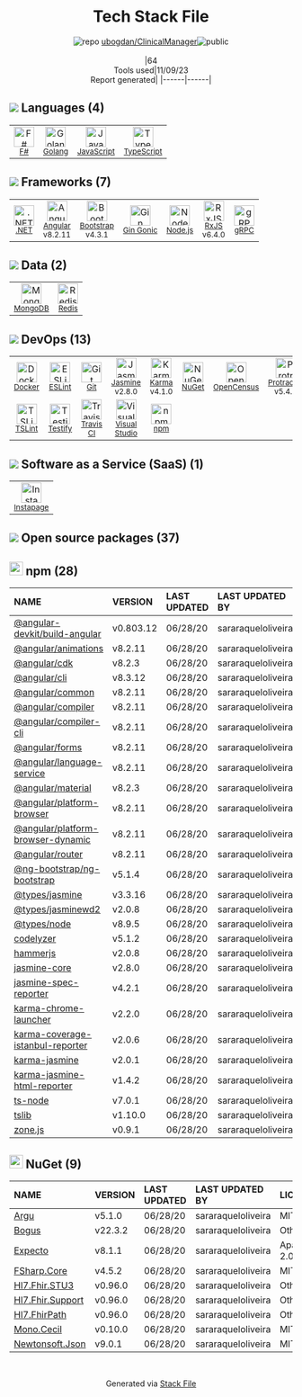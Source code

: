 <!--
--- Readme.md Snippet without images Start ---
## Tech Stack
ubogdan/ClinicalManager is built on the following main stack:
- [Instapage](https://instapage.com) – Landing Pages
- [Jasmine](http://jasmine.github.io/) – Javascript Testing Framework
- [Golang](http://golang.org/) – Languages
- [Node.js](http://nodejs.org/) – Frameworks (Full Stack)
- [.NET](http://www.microsoft.com/net/) – Frameworks (Full Stack)
- [MongoDB](http://www.mongodb.com/) – Databases
- [Redis](http://redis.io/) – In-Memory Databases
- [Bootstrap](http://getbootstrap.com/) – Front-End Frameworks
- [JavaScript](https://developer.mozilla.org/en-US/docs/Web/JavaScript) – Languages
- [Karma](http://karma-runner.github.io/) – Browser Testing
- [Visual Studio](http://msdn.microsoft.com/en-us/vstudio/aa718325.aspx) – Integrated Development Environment
- [TypeScript](http://www.typescriptlang.org) – Languages
- [Protractor](http://angular.github.io/protractor) – Javascript Testing Framework
- [RxJS](http://reactivex.io/rxjs/) – Concurrency Frameworks
- [F#](http://fsharp.org/) – Languages
- [ESLint](http://eslint.org/) – Code Review
- [Angular](https://angular.io) – Javascript MVC Frameworks
- [Gin Gonic](https://gin-gonic.com/) – Frameworks (Full Stack)
- [gRPC](https://grpc.io/) – Remote Procedure Call (RPC)
- [TSLint](https://github.com/palantir/tslint) – Code Review
- [Testify](https://github.com/stretchr/testify) – Go Testing
- [OpenCensus](https://opencensus.io/) – Monitoring Tools
- [Travis CI](http://travis-ci.com/) – Continuous Integration
- [Docker](https://www.docker.com/) – Virtual Machine Platforms & Containers

Full tech stack [here](/techstack.md)
--- Readme.md Snippet without images End ---

--- Readme.md Snippet with images Start ---
## Tech Stack
ubogdan/ClinicalManager is built on the following main stack:
- <img width='25' height='25' src='https://img.stackshare.io/service/80/Instapage_Icon_Circular_Icon.jpg' alt='Instapage'/> [Instapage](https://instapage.com) – Landing Pages
- <img width='25' height='25' src='https://img.stackshare.io/service/831/7c0b595409af531b9cdeb07f8c513e8b.png' alt='Jasmine'/> [Jasmine](http://jasmine.github.io/) – Javascript Testing Framework
- <img width='25' height='25' src='https://img.stackshare.io/service/1005/O6AczwfV_400x400.png' alt='Golang'/> [Golang](http://golang.org/) – Languages
- <img width='25' height='25' src='https://img.stackshare.io/service/1011/n1JRsFeB_400x400.png' alt='Node.js'/> [Node.js](http://nodejs.org/) – Frameworks (Full Stack)
- <img width='25' height='25' src='https://img.stackshare.io/service/1014/IoPy1dce_400x400.png' alt='.NET'/> [.NET](http://www.microsoft.com/net/) – Frameworks (Full Stack)
- <img width='25' height='25' src='https://img.stackshare.io/service/1030/leaf-360x360.png' alt='MongoDB'/> [MongoDB](http://www.mongodb.com/) – Databases
- <img width='25' height='25' src='https://img.stackshare.io/service/1031/default_cbce472cd134adc6688572f999e9122b9657d4ba.png' alt='Redis'/> [Redis](http://redis.io/) – In-Memory Databases
- <img width='25' height='25' src='https://img.stackshare.io/service/1101/C9QJ7V3X.png' alt='Bootstrap'/> [Bootstrap](http://getbootstrap.com/) – Front-End Frameworks
- <img width='25' height='25' src='https://img.stackshare.io/service/1209/javascript.jpeg' alt='JavaScript'/> [JavaScript](https://developer.mozilla.org/en-US/docs/Web/JavaScript) – Languages
- <img width='25' height='25' src='https://img.stackshare.io/service/1420/TidYGd6a.png' alt='Karma'/> [Karma](http://karma-runner.github.io/) – Browser Testing
- <img width='25' height='25' src='https://img.stackshare.io/service/1451/SR2hUhQN.png' alt='Visual Studio'/> [Visual Studio](http://msdn.microsoft.com/en-us/vstudio/aa718325.aspx) – Integrated Development Environment
- <img width='25' height='25' src='https://img.stackshare.io/service/1612/bynNY5dJ.jpg' alt='TypeScript'/> [TypeScript](http://www.typescriptlang.org) – Languages
- <img width='25' height='25' src='https://img.stackshare.io/service/1754/protractor-logo1.png' alt='Protractor'/> [Protractor](http://angular.github.io/protractor) – Javascript Testing Framework
- <img width='25' height='25' src='https://img.stackshare.io/service/1796/984368.png' alt='RxJS'/> [RxJS](http://reactivex.io/rxjs/) – Concurrency Frameworks
- <img width='25' height='25' src='https://img.stackshare.io/service/2155/yRNL7yTW.png' alt='F#'/> [F#](http://fsharp.org/) – Languages
- <img width='25' height='25' src='https://img.stackshare.io/service/3337/Q4L7Jncy.jpg' alt='ESLint'/> [ESLint](http://eslint.org/) – Code Review
- <img width='25' height='25' src='https://img.stackshare.io/service/3745/cb8U-gL6_400x400.jpg' alt='Angular'/> [Angular](https://angular.io) – Javascript MVC Frameworks
- <img width='25' height='25' src='https://img.stackshare.io/service/4221/7894478.png' alt='Gin Gonic'/> [Gin Gonic](https://gin-gonic.com/) – Frameworks (Full Stack)
- <img width='25' height='25' src='https://img.stackshare.io/service/4670/default_d811b0ac72205af84aca21f967594338580be913.png' alt='gRPC'/> [gRPC](https://grpc.io/) – Remote Procedure Call (RPC)
- <img width='25' height='25' src='https://img.stackshare.io/service/5561/303157.png' alt='TSLint'/> [TSLint](https://github.com/palantir/tslint) – Code Review
- <img width='25' height='25' src='https://img.stackshare.io/service/8695/stretchr.png' alt='Testify'/> [Testify](https://github.com/stretchr/testify) – Go Testing
- <img width='25' height='25' src='https://img.stackshare.io/service/10794/EpBd2Xrw_400x400.jpg' alt='OpenCensus'/> [OpenCensus](https://opencensus.io/) – Monitoring Tools
- <img width='25' height='25' src='https://img.stackshare.io/service/460/Lu6cGu0z_400x400.png' alt='Travis CI'/> [Travis CI](http://travis-ci.com/) – Continuous Integration
- <img width='25' height='25' src='https://img.stackshare.io/service/586/n4u37v9t_400x400.png' alt='Docker'/> [Docker](https://www.docker.com/) – Virtual Machine Platforms & Containers

Full tech stack [here](/techstack.md)
--- Readme.md Snippet with images End ---
-->
<div align="center">

# Tech Stack File
![](https://img.stackshare.io/repo.svg "repo") [ubogdan/ClinicalManager](https://github.com/ubogdan/ClinicalManager)![](https://img.stackshare.io/public_badge.svg "public")
<br/><br/>
|64<br/>Tools used|11/09/23 <br/>Report generated|
|------|------|
</div>

## <img src='https://img.stackshare.io/languages.svg'/> Languages (4)
<table><tr>
  <td align='center'>
  <img width='36' height='36' src='https://img.stackshare.io/service/2155/yRNL7yTW.png' alt='F#'>
  <br>
  <sub><a href="http://fsharp.org/">F#</a></sub>
  <br>
  <sub></sub>
</td>

<td align='center'>
  <img width='36' height='36' src='https://img.stackshare.io/service/1005/O6AczwfV_400x400.png' alt='Golang'>
  <br>
  <sub><a href="http://golang.org/">Golang</a></sub>
  <br>
  <sub></sub>
</td>

<td align='center'>
  <img width='36' height='36' src='https://img.stackshare.io/service/1209/javascript.jpeg' alt='JavaScript'>
  <br>
  <sub><a href="https://developer.mozilla.org/en-US/docs/Web/JavaScript">JavaScript</a></sub>
  <br>
  <sub></sub>
</td>

<td align='center'>
  <img width='36' height='36' src='https://img.stackshare.io/service/1612/bynNY5dJ.jpg' alt='TypeScript'>
  <br>
  <sub><a href="http://www.typescriptlang.org">TypeScript</a></sub>
  <br>
  <sub></sub>
</td>

</tr>
</table>

## <img src='https://img.stackshare.io/frameworks.svg'/> Frameworks (7)
<table><tr>
  <td align='center'>
  <img width='36' height='36' src='https://img.stackshare.io/service/1014/IoPy1dce_400x400.png' alt='.NET'>
  <br>
  <sub><a href="http://www.microsoft.com/net/">.NET</a></sub>
  <br>
  <sub></sub>
</td>

<td align='center'>
  <img width='36' height='36' src='https://img.stackshare.io/service/3745/cb8U-gL6_400x400.jpg' alt='Angular'>
  <br>
  <sub><a href="https://angular.io">Angular</a></sub>
  <br>
  <sub>v8.2.11</sub>
</td>

<td align='center'>
  <img width='36' height='36' src='https://img.stackshare.io/service/1101/C9QJ7V3X.png' alt='Bootstrap'>
  <br>
  <sub><a href="http://getbootstrap.com/">Bootstrap</a></sub>
  <br>
  <sub>v4.3.1</sub>
</td>

<td align='center'>
  <img width='36' height='36' src='https://img.stackshare.io/service/4221/7894478.png' alt='Gin Gonic'>
  <br>
  <sub><a href="https://gin-gonic.com/">Gin Gonic</a></sub>
  <br>
  <sub></sub>
</td>

<td align='center'>
  <img width='36' height='36' src='https://img.stackshare.io/service/1011/n1JRsFeB_400x400.png' alt='Node.js'>
  <br>
  <sub><a href="http://nodejs.org/">Node.js</a></sub>
  <br>
  <sub></sub>
</td>

<td align='center'>
  <img width='36' height='36' src='https://img.stackshare.io/service/1796/984368.png' alt='RxJS'>
  <br>
  <sub><a href="http://reactivex.io/rxjs/">RxJS</a></sub>
  <br>
  <sub>v6.4.0</sub>
</td>

<td align='center'>
  <img width='36' height='36' src='https://img.stackshare.io/service/4670/default_d811b0ac72205af84aca21f967594338580be913.png' alt='gRPC'>
  <br>
  <sub><a href="https://grpc.io/">gRPC</a></sub>
  <br>
  <sub></sub>
</td>

</tr>
</table>

## <img src='https://img.stackshare.io/databases.svg'/> Data (2)
<table><tr>
  <td align='center'>
  <img width='36' height='36' src='https://img.stackshare.io/service/1030/leaf-360x360.png' alt='MongoDB'>
  <br>
  <sub><a href="http://www.mongodb.com/">MongoDB</a></sub>
  <br>
  <sub></sub>
</td>

<td align='center'>
  <img width='36' height='36' src='https://img.stackshare.io/service/1031/default_cbce472cd134adc6688572f999e9122b9657d4ba.png' alt='Redis'>
  <br>
  <sub><a href="http://redis.io/">Redis</a></sub>
  <br>
  <sub></sub>
</td>

</tr>
</table>

## <img src='https://img.stackshare.io/devops.svg'/> DevOps (13)
<table><tr>
  <td align='center'>
  <img width='36' height='36' src='https://img.stackshare.io/service/586/n4u37v9t_400x400.png' alt='Docker'>
  <br>
  <sub><a href="https://www.docker.com/">Docker</a></sub>
  <br>
  <sub></sub>
</td>

<td align='center'>
  <img width='36' height='36' src='https://img.stackshare.io/service/3337/Q4L7Jncy.jpg' alt='ESLint'>
  <br>
  <sub><a href="http://eslint.org/">ESLint</a></sub>
  <br>
  <sub></sub>
</td>

<td align='center'>
  <img width='36' height='36' src='https://img.stackshare.io/service/1046/git.png' alt='Git'>
  <br>
  <sub><a href="http://git-scm.com/">Git</a></sub>
  <br>
  <sub></sub>
</td>

<td align='center'>
  <img width='36' height='36' src='https://img.stackshare.io/service/831/7c0b595409af531b9cdeb07f8c513e8b.png' alt='Jasmine'>
  <br>
  <sub><a href="http://jasmine.github.io/">Jasmine</a></sub>
  <br>
  <sub>v2.8.0</sub>
</td>

<td align='center'>
  <img width='36' height='36' src='https://img.stackshare.io/service/1420/TidYGd6a.png' alt='Karma'>
  <br>
  <sub><a href="http://karma-runner.github.io/">Karma</a></sub>
  <br>
  <sub>v4.1.0</sub>
</td>

<td align='center'>
  <img width='36' height='36' src='https://img.stackshare.io/service/2637/6I3oEOP4_400x400.jpg' alt='NuGet'>
  <br>
  <sub><a href="https://www.nuget.org/">NuGet</a></sub>
  <br>
  <sub></sub>
</td>

<td align='center'>
  <img width='36' height='36' src='https://img.stackshare.io/service/10794/EpBd2Xrw_400x400.jpg' alt='OpenCensus'>
  <br>
  <sub><a href="https://opencensus.io/">OpenCensus</a></sub>
  <br>
  <sub></sub>
</td>

<td align='center'>
  <img width='36' height='36' src='https://img.stackshare.io/service/1754/protractor-logo1.png' alt='Protractor'>
  <br>
  <sub><a href="http://angular.github.io/protractor">Protractor</a></sub>
  <br>
  <sub>v5.4.2</sub>
</td>

</tr>
<tr>
  <td align='center'>
  <img width='36' height='36' src='https://img.stackshare.io/service/5561/303157.png' alt='TSLint'>
  <br>
  <sub><a href="https://github.com/palantir/tslint">TSLint</a></sub>
  <br>
  <sub></sub>
</td>

<td align='center'>
  <img width='36' height='36' src='https://img.stackshare.io/service/8695/stretchr.png' alt='Testify'>
  <br>
  <sub><a href="https://github.com/stretchr/testify">Testify</a></sub>
  <br>
  <sub></sub>
</td>

<td align='center'>
  <img width='36' height='36' src='https://img.stackshare.io/service/460/Lu6cGu0z_400x400.png' alt='Travis CI'>
  <br>
  <sub><a href="http://travis-ci.com/">Travis CI</a></sub>
  <br>
  <sub></sub>
</td>

<td align='center'>
  <img width='36' height='36' src='https://img.stackshare.io/service/1451/SR2hUhQN.png' alt='Visual Studio'>
  <br>
  <sub><a href="http://msdn.microsoft.com/en-us/vstudio/aa718325.aspx">Visual Studio</a></sub>
  <br>
  <sub></sub>
</td>

<td align='center'>
  <img width='36' height='36' src='https://img.stackshare.io/service/1120/lejvzrnlpb308aftn31u.png' alt='npm'>
  <br>
  <sub><a href="https://www.npmjs.com/">npm</a></sub>
  <br>
  <sub></sub>
</td>

</tr>
</table>

## <img src='https://img.stackshare.io/saas.svg'/> Software as a Service (SaaS) (1)
<table><tr>
  <td align='center'>
  <img width='36' height='36' src='https://img.stackshare.io/service/80/Instapage_Icon_Circular_Icon.jpg' alt='Instapage'>
  <br>
  <sub><a href="https://instapage.com">Instapage</a></sub>
  <br>
  <sub></sub>
</td>

</tr>
</table>


## <img src='https://img.stackshare.io/group.svg' /> Open source packages (37)</h2>

## <img width='24' height='24' src='https://img.stackshare.io/service/1120/lejvzrnlpb308aftn31u.png'/> npm (28)

|NAME|VERSION|LAST UPDATED|LAST UPDATED BY|LICENSE|VULNERABILITIES|
|:------|:------|:------|:------|:------|:------|
|[@angular-devkit/build-angular](https://www.npmjs.com/@angular-devkit/build-angular)|v0.803.12|06/28/20|sararaqueloliveira |MIT|N/A|
|[@angular/animations](https://www.npmjs.com/@angular/animations)|v8.2.11|06/28/20|sararaqueloliveira |MIT|N/A|
|[@angular/cdk](https://www.npmjs.com/@angular/cdk)|v8.2.3|06/28/20|sararaqueloliveira |MIT|N/A|
|[@angular/cli](https://www.npmjs.com/@angular/cli)|v8.3.12|06/28/20|sararaqueloliveira |MIT|N/A|
|[@angular/common](https://www.npmjs.com/@angular/common)|v8.2.11|06/28/20|sararaqueloliveira |MIT|N/A|
|[@angular/compiler](https://www.npmjs.com/@angular/compiler)|v8.2.11|06/28/20|sararaqueloliveira |MIT|N/A|
|[@angular/compiler-cli](https://www.npmjs.com/@angular/compiler-cli)|v8.2.11|06/28/20|sararaqueloliveira |MIT|N/A|
|[@angular/forms](https://www.npmjs.com/@angular/forms)|v8.2.11|06/28/20|sararaqueloliveira |MIT|N/A|
|[@angular/language-service](https://www.npmjs.com/@angular/language-service)|v8.2.11|06/28/20|sararaqueloliveira |MIT|N/A|
|[@angular/material](https://www.npmjs.com/@angular/material)|v8.2.3|06/28/20|sararaqueloliveira |MIT|N/A|
|[@angular/platform-browser](https://www.npmjs.com/@angular/platform-browser)|v8.2.11|06/28/20|sararaqueloliveira |MIT|N/A|
|[@angular/platform-browser-dynamic](https://www.npmjs.com/@angular/platform-browser-dynamic)|v8.2.11|06/28/20|sararaqueloliveira |MIT|N/A|
|[@angular/router](https://www.npmjs.com/@angular/router)|v8.2.11|06/28/20|sararaqueloliveira |MIT|N/A|
|[@ng-bootstrap/ng-bootstrap](https://www.npmjs.com/@ng-bootstrap/ng-bootstrap)|v5.1.4|06/28/20|sararaqueloliveira |MIT|N/A|
|[@types/jasmine](https://www.npmjs.com/@types/jasmine)|v3.3.16|06/28/20|sararaqueloliveira |MIT|N/A|
|[@types/jasminewd2](https://www.npmjs.com/@types/jasminewd2)|v2.0.8|06/28/20|sararaqueloliveira |MIT|N/A|
|[@types/node](https://www.npmjs.com/@types/node)|v8.9.5|06/28/20|sararaqueloliveira |MIT|N/A|
|[codelyzer](https://www.npmjs.com/codelyzer)|v5.1.2|06/28/20|sararaqueloliveira |MIT|N/A|
|[hammerjs](https://www.npmjs.com/hammerjs)|v2.0.8|06/28/20|sararaqueloliveira |MIT|N/A|
|[jasmine-core](https://www.npmjs.com/jasmine-core)|v2.8.0|06/28/20|sararaqueloliveira |MIT|N/A|
|[jasmine-spec-reporter](https://www.npmjs.com/jasmine-spec-reporter)|v4.2.1|06/28/20|sararaqueloliveira |Apache-2.0|N/A|
|[karma-chrome-launcher](https://www.npmjs.com/karma-chrome-launcher)|v2.2.0|06/28/20|sararaqueloliveira |MIT|N/A|
|[karma-coverage-istanbul-reporter](https://www.npmjs.com/karma-coverage-istanbul-reporter)|v2.0.6|06/28/20|sararaqueloliveira |MIT|N/A|
|[karma-jasmine](https://www.npmjs.com/karma-jasmine)|v2.0.1|06/28/20|sararaqueloliveira |MIT|N/A|
|[karma-jasmine-html-reporter](https://www.npmjs.com/karma-jasmine-html-reporter)|v1.4.2|06/28/20|sararaqueloliveira |MIT|N/A|
|[ts-node](https://www.npmjs.com/ts-node)|v7.0.1|06/28/20|sararaqueloliveira |MIT|N/A|
|[tslib](https://www.npmjs.com/tslib)|v1.10.0|06/28/20|sararaqueloliveira |0BSD|N/A|
|[zone.js](https://www.npmjs.com/zone.js)|v0.9.1|06/28/20|sararaqueloliveira |MIT|N/A|


## <img width='24' height='24' src='https://img.stackshare.io/service/2637/6I3oEOP4_400x400.jpg'/> NuGet (9)

|NAME|VERSION|LAST UPDATED|LAST UPDATED BY|LICENSE|VULNERABILITIES|
|:------|:------|:------|:------|:------|:------|
|[Argu](https://www.nuget.org/Argu)|v5.1.0|06/28/20|sararaqueloliveira |MIT|N/A|
|[Bogus](https://www.nuget.org/Bogus)|v22.3.2|06/28/20|sararaqueloliveira |Other|N/A|
|[Expecto](https://www.nuget.org/Expecto)|v8.1.1|06/28/20|sararaqueloliveira |Apache-2.0|N/A|
|[FSharp.Core](https://www.nuget.org/FSharp.Core)|v4.5.2|06/28/20|sararaqueloliveira |MIT|N/A|
|[Hl7.Fhir.STU3](https://www.nuget.org/Hl7.Fhir.STU3)|v0.96.0|06/28/20|sararaqueloliveira |Other|N/A|
|[Hl7.Fhir.Support](https://www.nuget.org/Hl7.Fhir.Support)|v0.96.0|06/28/20|sararaqueloliveira |Other|N/A|
|[Hl7.FhirPath](https://www.nuget.org/Hl7.FhirPath)|v0.96.0|06/28/20|sararaqueloliveira |Other|N/A|
|[Mono.Cecil](https://www.nuget.org/Mono.Cecil)|v0.10.0|06/28/20|sararaqueloliveira |MIT|N/A|
|[Newtonsoft.Json](https://www.nuget.org/Newtonsoft.Json)|v9.0.1|06/28/20|sararaqueloliveira |MIT|[](https://github.com/advisories/GHSA-5crp-9r3c-p9vr) (High)|

<br/>
<div align='center'>

Generated via [Stack File](https://github.com/apps/stack-file)
